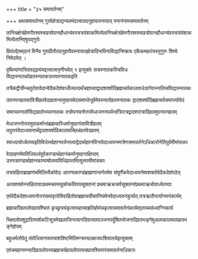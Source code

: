+++
title = "३५ समावर्तनम्"

+++
अथसमावर्तनम् गुरवेक्षेत्राद्यन्यतमंदत्त्वातदनुज्ञयास्नायात् स्नानंनामसमावर्तनम्

तानिचक्षेत्रंहेमगौरश्वश्चछत्रोपानहौधान्यंवस्त्रत्रयंशाकमित्येतानिचक्षेत्रंहेमगौरश्वश्चछत्रोपानहौधान्यंवस्त्रत्रंयंशाकमित्येतानिएषुयद्‌गुरोः

प्रियंतद्देयम्‌दानं विनैव गुरुप्रीतौतदनुज्ञयैवस्नायात्‌क्षेत्रादिनापिनाविद्यानिष्क्रयः एकैकमक्षरंयस्तुगुरुः शिष्ये निवेदयेत् ।

पृथिव्यांनास्तितद्‌द्रव्यंयद्दत्त्वात्वनृणीभवेत् १ इत्युक्तेः सचस्नातकस्त्रिविधः विद्यास्नातकोव्रतस्नातकउभयस्नातकइति

तत्रैकंद्वौत्रीन्चतुरोवावेदान्वेदैकदेशंवाधीत्यतदर्थंचज्ञात्वाद्वादशवर्षादिब्रह्मचर्यकालावधेःप्रागेवस्नातिसविद्यास्नातकः

उपनयनव्रतसावित्रीव्रतवेदाव्रतान्यनुष्ठायवेदसमाप्तेःपूर्वमेवस्नातोव्रतस्नातकः द्वादशवर्षादिब्रह्मचर्यसमाप्त्योवेदं

समाप्यस्नातोविद्याव्रतोभयस्नातकः तत्रोपनयनोत्तरंमेधाजननपर्यन्तंत्रिरात्रद्वादशरात्रादिव्रतमुपनयनव्रतम्

मेधाजननोत्तरमुपाकर्मान्तंब्रह्मचारिधर्मानुष्ठानंसावित्रीव्रतम् तदुत्तरंवेदाध्ययनार्थंद्वादशवर्षादिकालावच्छिन्नंव्रतंवेदव्रतम्

स्वाध्यायोध्येतव्यइतिविधेरर्थज्ञानपर्यन्तत्वाद्वेदार्थज्ञानंविनावेदाध्ययनमात्रेणसमावर्तनेऽधिकारोनेतिपुर्वमीमांसकाः

वेदग्रहणमेवविधिफलंपूर्वकाण्डार्थज्ञानंकर्मानुष्ठानाक्षिप्तम् उत्तरकाण्डार्थज्ञानकाम्यश्रोतव्यविधिप्राप्तमित्युत्तरमीमांसकाः

तत्रसंहिताब्राह्मणंचमिलित्वैकोवेदः आरण्यकाण्डंब्राह्मणान्तर्गतमेव संपूर्णैकवेदाध्ययनेष्वशक्तोवेदैकदेशंपठेत्

अत्यशक्तेनसंहितायाःप्रथमचरमसूक्तेकतिपयसूक्तानां प्रथमाऋचःसर्वसूक्तानांप्रथमाऋचोवाध्येतव्याः

एवंवेदैकदेशाध्ययनोत्तरंसमावृत्तोविवाहितोवाब्रह्मचर्योक्तनियमेनवेदाध्ययनंकुर्यात् तत्रऋतौभार्यागमनंकार्यम्

ब्रह्मचारिव्रतलोपप्रायश्चित्तं कृच्छ्रत्रयंकृत्वामहाव्याह्रतिहोमंचकृत्वासमावर्तनंकार्यम्‌एतच्चसंध्याग्निकार्य

भिक्षालोपशूद्रादिस्पर्शकटिसूत्रमेखलाजिनत्यागदिवास्वापाञ्जनपर्युषितभोजनादिव्रतभङ्गेषुअल्पकालमल्पव्रतभङ्गेज्ञेयम्

बहुधर्मलोपेतु तंवोधियानव्यस्याशविष्टमितिमन्त्रस्यलक्षजपःशिवालयेइत्युक्तम्

एवंचमहानाम्न्यादिव्रतलोपस्यब्रह्मचर्यव्रतलोपस्यचप्रायश्चित्तरंसमावर्तनाधिकारः
